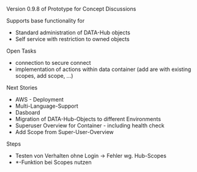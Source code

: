 Version 0.9.8 of Prototype for Concept Discussions

Supports base functionality for 
- Standard administration of DATA-Hub objects
- Self service with restriction to owned objects

Open Tasks
- connection to secure connect
- implementation of actions within data container (add are with existing scopes, add scope, ...)

Next Stories
- AWS - Deployment
- Multi-Language-Support
- Dasboard 
- Migration of DATA-Hub-Objects to different Environments
- Superuser Overview for Container - including health check
- Add Scope from Super-User-Overview

Steps
- Testen von Verhalten ohne Login -> Fehler wg. Hub-Scopes
- *-Funktion bei Scopes nutzen
